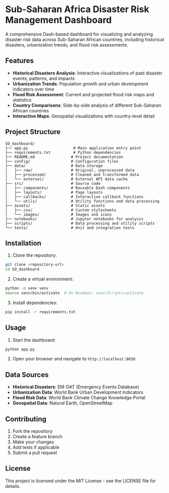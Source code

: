 # Sub-Saharan Africa Disaster Risk Management Dashboard

A comprehensive Dash-based dashboard for visualizing and analyzing disaster risk data across Sub-Saharan African countries, including historical disasters, urbanization trends, and flood risk assessments.

## Features

- **Historical Disasters Analysis**: Interactive visualizations of past disaster events, patterns, and impacts
- **Urbanization Trends**: Population growth and urban development indicators over time
- **Flood Risk Assessment**: Current and projected flood risk maps and statistics
- **Country Comparisons**: Side-by-side analysis of different Sub-Saharan African countries
- **Interactive Maps**: Geospatial visualizations with country-level detail

## Project Structure

```
SO_dashboard/
├── app.py                    # Main application entry point
├── requirements.txt          # Python dependencies
├── README.md                # Project documentation
├── config/                  # Configuration files
├── data/                    # Data storage
│   ├── raw/                 # Original, unprocessed data
│   ├── processed/           # Cleaned and transformed data
│   └── external/            # External API data cache
├── src/                     # Source code
│   ├── components/          # Reusable Dash components
│   ├── layouts/             # Page layouts
│   ├── callbacks/           # Interactive callback functions
│   └── utils/               # Utility functions and data processing
├── assets/                  # Static assets
│   ├── css/                 # Custom stylesheets
│   └── images/              # Images and icons
├── notebooks/               # Jupyter notebooks for analysis
├── scripts/                 # Data processing and utility scripts
└── tests/                   # Unit and integration tests
```

## Installation

1. Clone the repository:
```bash
git clone <repository-url>
cd SO_dashboard
```

2. Create a virtual environment:
```bash
python -m venv venv
source venv/bin/activate  # On Windows: venv\Scripts\activate
```

3. Install dependencies:
```bash
pip install -r requirements.txt
```

## Usage

1. Start the dashboard:
```bash
python app.py
```

2. Open your browser and navigate to `http://localhost:8050`

## Data Sources

- **Historical Disasters**: EM-DAT (Emergency Events Database)
- **Urbanization Data**: World Bank Urban Development Indicators
- **Flood Risk Data**: World Bank Climate Change Knowledge Portal
- **Geospatial Data**: Natural Earth, OpenStreetMap

## Contributing

1. Fork the repository
2. Create a feature branch
3. Make your changes
4. Add tests if applicable
5. Submit a pull request

## License

This project is licensed under the MIT License - see the LICENSE file for details.